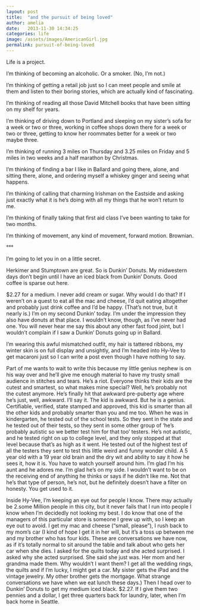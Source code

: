 ```yaml
---
layout: post
title:  "and the pursuit of being loved"
author: amelia
date:   2013-11-30 14:34:25
categories: life
image: /assets/images/AmericanGirl.jpg
permalink: pursuit-of-being-loved
---
```


Life is a project.

I’m thinking of becoming an alcoholic. Or a smoker. (No, I’m not.)

I’m thinking of getting a retail job just so I can meet people and smile at them and listen to their boring stories, which are actually kind of fascinating.

I’m thinking of reading all those David Mitchell books that have been sitting on my shelf for years.

I’m thinking of driving down to Portland and sleeping on my sister’s sofa for a week or two or three, working in coffee shops down there for a week or two or three, getting to know her roommates better for a week or two maybe three.

I’m thinking of running 3 miles on Thursday and 3.25 miles on Friday and 5 miles in two weeks and a half marathon by Christmas.

I’m thinking of finding a bar I like in Ballard and going there, alone, and sitting there, alone, and ordering myself a whiskey ginger and seeing what happens.

I’m thinking of calling that charming Irishman on the Eastside and asking just exactly what it is he’s doing with all my things that he won’t return to me.

I’m thinking of finally taking that first aid class I’ve been wanting to take for two months.

I’m thinking of movement, any kind of movement, forward motion. Brownian.

°°°

I’m going to let you in on a little secret.

Herkimer and Stumptown are great. So is Dunkin’ Donuts. My midwestern days don’t begin until I have an iced black from Dunkin’ Donuts. Good coffee is sparse out here.

$2.27 for a medium. I never add cream or sugar. Why would I do that? If I weren’t on a quest to eat all the mac and cheese, I’d quit eating altogether and probably just drink coffee and I’d be happy. (That’s not true, but it nearly is.) I’m on my second Dunkin’ today. I’m under the impression they also have donuts at that place. I wouldn’t know, though, as I’ve never had one. You will never hear me say this about any other fast food joint, but I wouldn’t complain if I saw a Dunkin’ Donuts going up in Ballard.



I’m wearing this awful mismatched outfit, my hair is tattered ribbons, my winter skin is on full display and unsightly, and I’m headed into Hy-Vee to get macaroni just so I can write a post even though I have nothing to say. 

Part of me wants to wait to write this because my little genius nephew is on his way over and he’ll give me enough material to have my trusty small audience in stitches and tears. He’s a riot. Everyone thinks their kids are the cutest and smartest, so what makes mine special? Well, he’s probably not the cutest anymore. He’s finally hit that awkward pre-puberty age where he’s just, well, awkward. I’ll say it. The kid is awkward. But he is a genius. Certifiable, verified, state stamped and approved, this kid is smarter than all the other kids and probably smarter than you and me too. When he was in kindergarten, he tested out of the school tests. So they sent in the state and he tested out of their tests, so they sent in some other group of ‘he’s probably autistic so we better test him for that too’ testers. He’s not autistic, and he tested right on up to college level, and they only stopped at that level because that’s as high as it went. He tested out of the highest test of all the testers they sent to test this little weird and funny wonder child. A 5 year old with a 19 year old brain and the dry wit and ability to say it how he sees it, how it is. You have to watch yourself around him. I’m glad I’m his aunt and he adores me. I’m glad he’s on my side. I wouldn’t want to be on the receiving end of anything he thinks or says if he didn’t like me. Not that he’s that type of person, he’s not, but he definitely doesn’t have a filter on honesty. You get used to it.

Inside Hy-Vee, I’m keeping an eye out for people I know. There may actually be 2.some Million people in this city, but it never fails that I run into people I know when I’m decidedly not looking my best. I do know that one of the managers of this particular store is someone I grew up with, so I keep an eye out to avoid. I get my mac and cheese (“small, please”), I rush back to my mom’s car (I kind of hope I get it in her will, but it’s a toss up between me and my brother who has four kids. These are conversations we have now, as if it’s totally normal to sit around the table and talk about who gets her car when she dies. I asked for the quilts today and she acted surprised. I asked why she acted surprised. She said she just was. Her mom and her grandma made them. Why wouldn’t I want them? I get all the wedding rings, the quilts and if I’m lucky, I might get a car. My sister gets the iPad and the vintage jewelry. My other brother gets the mortgage. What strange conversations we have when we eat lunch these days.) Then I head over to Dunkin’ Donuts to get my medium iced black. $2.27. If I give them two pennies and a dollar, I get three quarters back for laundry, later, when I’m back home in Seattle.
